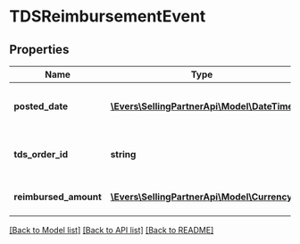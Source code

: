 # TDSReimbursementEvent

## Properties
Name | Type | Description | Notes
------------ | ------------- | ------------- | -------------
**posted_date** | [**\Evers\SellingPartnerApi\Model\\DateTime**](\DateTime.md) | The date and time when the financial event was posted. | [optional] 
**tds_order_id** | **string** | A tax deduction at source (TDS) claim identifier. | [optional] 
**reimbursed_amount** | [**\Evers\SellingPartnerApi\Model\Currency**](Currency.md) | The amount of the reimbursement. | [optional] 

[[Back to Model list]](../README.md#documentation-for-models) [[Back to API list]](../README.md#documentation-for-api-endpoints) [[Back to README]](../README.md)


